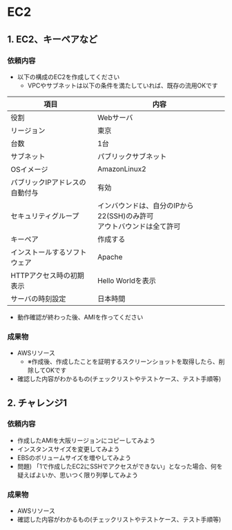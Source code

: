 # EC2

## 1. EC2、キーペアなど

### 依頼内容

- 以下の構成のEC2を作成してください
  - VPCやサブネットは以下の条件を満たしていれば、既存の流用OKです

| 項目  | 内容 |
| ------------- | ------------- |
| 役割  | Webサーバ  |
| リージョン  | 東京  |
| 台数  | 1台  |
| サブネット  | パブリックサブネット |
| OSイメージ  | AmazonLinux2 |
| パブリックIPアドレスの自動付与  | 有効 |
| セキュリティグループ  | インバウンドは、自分のIPから22(SSH)のみ許可<br/>アウトバウンドは全て許可 |
| キーペア  | 作成する |
| インストールするソフトウェア  | Apache |
| HTTPアクセス時の初期表示  | Hello Worldを表示 |
| サーバの時刻設定  | 日本時間 |

- 動作確認が終わった後、AMIを作ってください

### 成果物
- AWSリソース
  - ※作成後、作成したことを証明するスクリーンショットを取得したら、削除してOKです
- 確認した内容がわかるもの(チェックリストやテストケース、テスト手順等)

## 2. チャレンジ1

### 依頼内容

- 作成したAMIを大阪リージョンにコピーしてみよう
- インスタンスサイズを変更してみよう
- EBSのボリュームサイズを増やしてみよう
- 問題) 「1で作成したEC2にSSHでアクセスができない」となった場合、何を疑えばよいか、思いつく限り列挙してみよう

### 成果物
- AWSリソース
- 確認した内容がわかるもの(チェックリストやテストケース、テスト手順等)
